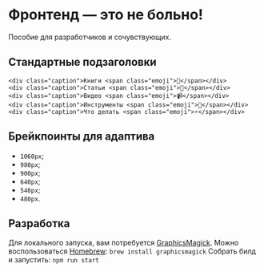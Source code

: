 # Фронтенд — это не больно!

Пособие для разработчиков и сочувствующих.

## Стандартные подзаголовки
```
<div class="caption">Книги <span class="emoji">📖</span></div>
<div class="caption">Статьи <span class="emoji">📝</span></div>
<div class="caption">Видео <span class="emoji">📹</span></div>
<div class="caption">Инструменты <span class="emoji">🔨</span></div>
<div class="caption">Что делать <span class="emoji">⚡️</span></div>
```

## Брейкпоинты для адаптива
- `1060px`;
- `980px`;
- `900px`;
- `640px`;
- `540px`;
- `480px`.

## Разработка
Для локального запуска, вам потребуется [GraphicsMagick](http://www.graphicsmagick.org/).
Можно воспользоваться [Homebrew](http://mxcl.github.io/homebrew/): `brew install graphicsmagick`
Собрать билд и запустить: `npm run start`